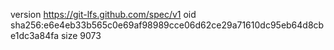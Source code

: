 version https://git-lfs.github.com/spec/v1
oid sha256:e6e4eb33b565c0e69af98989cce06d62ce29a71610dc95eb64d8cbe1dc3a84fa
size 9073
